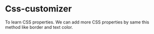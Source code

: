 # Css-customizer
 To learn CSS properties. We can add more CSS properties by same this method like border and text color. 
